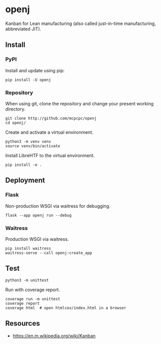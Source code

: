 # openj

Kanban for Lean manufacturing (also called
just-in-time manufacturing, abbreviated JIT).

## Install

### PyPI

Install and update using pip:

```shell
pip install -U openj
```

### Repository

When using git, clone the repository and change your 
present working directory.

```shell
git clone http://github.com/mcpcpc/openj
cd openj/
```

Create and activate a virtual environment.

```shell
python3 -m venv venv
source venv/bin/activate
```

Install LibreHTF to the virtual environment.

```shell
pip install -e .
```

## Deployment

### Flask

Non-production WSGI via waitress for debugging.

```shell
flask --app openj run --debug
```

### Waitress

Production WSGI via waitress.

```shell
pip install waitress
waitress-serve --call openj:create_app
```

## Test

```shell
python3 -m unittest
```

Run with coverage report.

```shell
coverage run -m unittest
coverage report
coverage html  # open htmlcov/index.html in a browser
```

## Resources

* https://en.m.wikipedia.org/wiki/Kanban